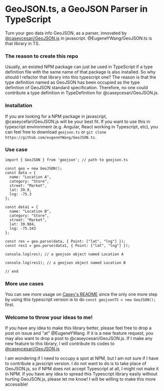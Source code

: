 # GeoJSON.ts, a GeoJSON Parser in TypeScript

Turn your geo data info GeoJSON, as a parser, innovated by [@caseycesari/GeoJSON.js](https://github.com/caseycesari/GeoJSON.js) in javascript. @EugeneYWang/GeoJSON.ts is that library in TS.

### The reason to create this repo

Usually, an existed NPM package can just be used in TypeScript if a type definition file with the same name of that package is also installed. So why should I refactor that library into this typescript one? The reason is that the type definition named as GeoJSON has been occupied as the type definition of GeoJSON standard specification. Therefore, no one could contribute a type definition in TypeDefinition for @caseycesari/GeoJSON.js.

### Installation

If you are looking for a NPM package in javascript, @caseycefari/GeoJSON.js will be your best fit. If you want to use this in typescript environment (e.g. Angular, React working in Typescript, etc), you can feel free to download `geojson.ts` or `git clone https://github.com/eugeneYWang/GeoJSON.ts`. 

### Use case

```
import { GeoJSON } from 'geojson'; // path to geojson.ts

const geo = new GeoJSON();
const data = {
  name: "Location A",
  category: "Store",
  street: "Market",
  lat: 39.9,
  lng: -75.3
};

const data1 = {
  name: "Location B",
  category: "Store",
  street: "Market",
  lat: 39.984,
  lng: -75.343
};

const res = geo.parse(data, { Point: ["lat", "lng"] });
const res1 = geo.parse(data1, { Point: ["lat", "lng"] });

console.log(res); // a geojson object named Location A

console.log(res1); // a geojson object named Location B

// end
```

### More use cases

You can see more usage on [Casey's README](https://github.com/caseycesari/GeoJSON.js/blob/master/README.md) since the only one more step by using this typescript version is to do `const geojsonTS = new GeoJSON();` first. 

### Welcome to throw your ideas to me!

If you have any idea to make this library better, please feel free to drop a post on issue and "at" @EugeneYWang. If it is a new feature request, you may also want to drop a post to @caseycesari/GeoJSON.js. If I make any new feature to this library, I will contribute its codes to [@caseycesari/GeoJSON.js](https://github.com/caseycesari/GeoJSON.js)

I am wondering if I need to occupy a spot at NPM, but I am not sure if I have to contribute a javscript version. I do not want to do is to take place of GeoJSON.js, so if NPM does not accept Typescript at all, I might not make it in NPM. If you have any idea to spread this Typescript library easily without hurting GeoJSON.js, please let me know! I will be willing to make this more accessible! 
